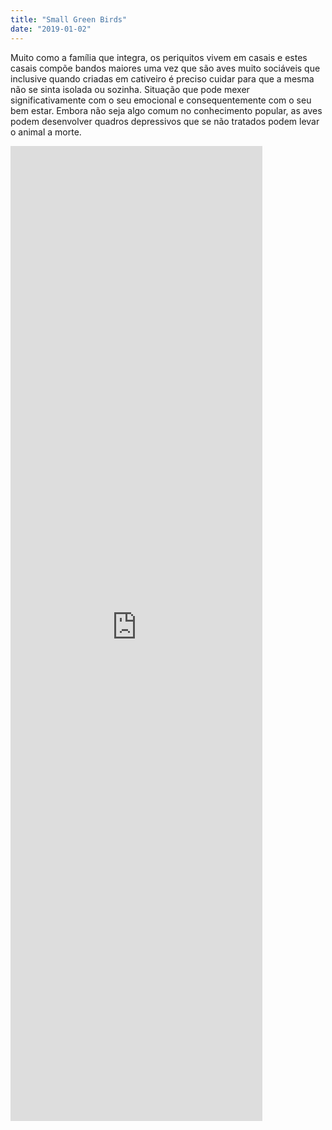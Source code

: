 ```yaml
---
title: "Small Green Birds"
date: "2019-01-02"
---
```



Muito como a família que integra, os periquitos vivem em casais e estes casais compõe bandos maiores uma vez que são aves muito sociáveis que inclusive quando criadas em cativeiro é preciso cuidar para que a mesma não se sinta isolada ou sozinha. Situação que pode mexer significativamente com o seu emocional e consequentemente com o seu bem estar. Embora não seja algo comum no conhecimento popular, as aves podem desenvolver quadros depressivos que se não tratados podem levar o animal a morte.

<iframe width="80%" height="40%" src="https://www.youtube.com/embed/v3fehsiSBWQ" frameborder="0" allow="accelerometer; autoplay; clipboard-write; encrypted-media;" allowfullscreen></iframe>